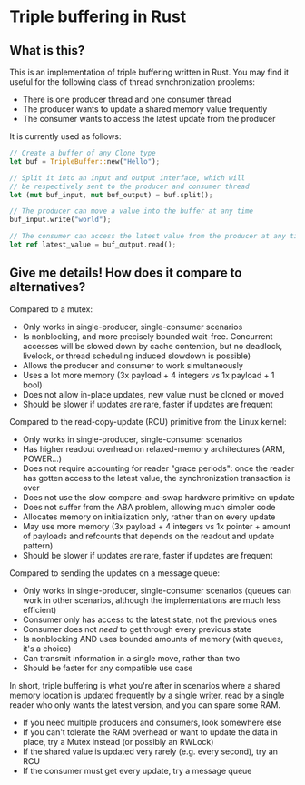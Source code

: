 # Triple buffering in Rust

## What is this?

This is an implementation of triple buffering written in Rust. You may find it
useful for the following class of thread synchronization problems:

- There is one producer thread and one consumer thread
- The producer wants to update a shared memory value frequently
- The consumer wants to access the latest update from the producer

It is currently used as follows:

```rust
// Create a buffer of any Clone type
let buf = TripleBuffer::new("Hello");

// Split it into an input and output interface, which will
// be respectively sent to the producer and consumer thread
let (mut buf_input, mut buf_output) = buf.split();

// The producer can move a value into the buffer at any time
buf_input.write("world");

// The consumer can access the latest value from the producer at any time
let ref latest_value = buf_output.read();
```


## Give me details! How does it compare to alternatives?

Compared to a mutex:

- Only works in single-producer, single-consumer scenarios
- Is nonblocking, and more precisely bounded wait-free. Concurrent accesses will
  be slowed down by cache contention, but no deadlock, livelock, or thread
  scheduling induced slowdown is possible)
- Allows the producer and consumer to work simultaneously
- Uses a lot more memory (3x payload + 4 integers vs 1x payload + 1 bool)
- Does not allow in-place updates, new value must be cloned or moved
- Should be slower if updates are rare, faster if updates are frequent

Compared to the read-copy-update (RCU) primitive from the Linux kernel:

- Only works in single-producer, single-consumer scenarios
- Has higher readout overhead on relaxed-memory architectures (ARM, POWER...)
- Does not require accounting for reader "grace periods": once the reader has
  gotten access to the latest value, the synchronization transaction is over
- Does not use the slow compare-and-swap hardware primitive on update
- Does not suffer from the ABA problem, allowing much simpler code
- Allocates memory on initialization only, rather than on every update
- May use more memory (3x payload + 4 integers vs 1x pointer + amount of
  payloads and refcounts that depends on the readout and update pattern)
- Should be slower if updates are rare, faster if updates are frequent

Compared to sending the updates on a message queue:

- Only works in single-producer, single-consumer scenarios (queues can work in
  other scenarios, although the implementations are much less efficient)
- Consumer only has access to the latest state, not the previous ones
- Consumer does not *need* to get through every previous state
- Is nonblocking AND uses bounded amounts of memory (with queues, it's a choice)
- Can transmit information in a single move, rather than two
- Should be faster for any compatible use case

In short, triple buffering is what you're after in scenarios where a shared
memory location is updated frequently by a single writer, read by a single
reader who only wants the latest version, and you can spare some RAM.

- If you need multiple producers and consumers, look somewhere else
- If you can't tolerate the RAM overhead or want to update the data in place,
  try a Mutex instead (or possibly an RWLock)
- If the shared value is updated very rarely (e.g. every second), try an RCU
- If the consumer must get every update, try a message queue
